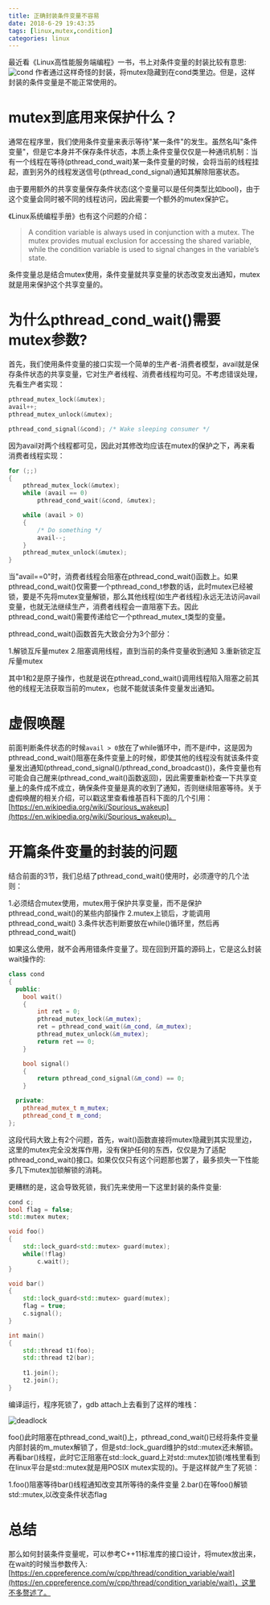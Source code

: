 ```yaml
---
title: 正确封装条件变量不容易
date: 2018-6-29 19:43:35
tags: [linux,mutex,condition]
categories: linux
---
```


最近看《Linux高性能服务端编程》一书，书上对条件变量的封装比较有意思:
![cond](https://baixiangcpp.oss-cn-shanghai.aliyuncs.com/blog/condition/cond.png)
作者通过这样奇怪的封装，将mutex隐藏到在cond类里边。但是，这样封装的条件变量是不能正常使用的。<!-- more -->

# mutex到底用来保护什么？

通常在程序里，我们使用条件变量来表示等待"某一条件"的发生。虽然名叫"条件变量"，但是它本身并不保存条件状态，本质上条件变量仅仅是一种通讯机制：当有一个线程在等待(pthread_cond_wait)某一条件变量的时候，会将当前的线程挂起，直到另外的线程发送信号(pthread_cond_signal)通知其解除阻塞状态。

由于要用额外的共享变量保存条件状态(这个变量可以是任何类型比如bool)，由于这个变量会同时被不同的线程访问，因此需要一个额外的mutex保护它。

《Linux系统编程手册》也有这个问题的介绍：

> A condition variable is always used in conjunction with a mutex. The mutex provides mutual exclusion for accessing the shared variable, while the condition variable is used to signal changes in the variable’s state. 

条件变量总是结合mutex使用，条件变量就共享变量的状态改变发出通知，mutex就是用来保护这个共享变量的。

# 为什么pthread_cond_wait()需要mutex参数?

首先，我们使用条件变量的接口实现一个简单的生产者-消费者模型，avail就是保存条件状态的共享变量，它对生产者线程、消费者线程均可见。不考虑错误处理，先看生产者实现：

```C
pthread_mutex_lock(&mutex);
avail++;
pthread_mutex_unlock(&mutex);

pthread_cond_signal(&cond); /* Wake sleeping consumer */
```

因为avail对两个线程都可见，因此对其修改均应该在mutex的保护之下，再来看消费者线程实现：

```C
for (;;)
{
    pthread_mutex_lock(&mutex);
    while (avail == 0)
        pthread_cond_wait(&cond, &mutex);

    while (avail > 0)
    {
        /* Do something */
        avail--;
    }
    pthread_mutex_unlock(&mutex);
}
```

当"avail==0"时，消费者线程会阻塞在pthread_cond_wait()函数上。如果pthread_cond_wait()仅需要一个pthread_cond_t参数的话，此时mutex已经被锁，要是不先将mutex变量解锁，那么其他线程(如生产者线程)永远无法访问avail变量，也就无法继续生产，消费者线程会一直阻塞下去。因此pthread_cond_wait()需要传递给它一个pthread_mutex_t类型的变量。

pthread_cond_wait()函数首先大致会分为3个部分：

1.解锁互斥量mutex
2.阻塞调用线程，直到当前的条件变量收到通知
3.重新锁定互斥量mutex

其中1和2是原子操作，也就是说在pthread_cond_wait()调用线程陷入阻塞之前其他的线程无法获取当前的mutex，也就不能就该条件变量发出通知。

# 虚假唤醒

前面判断条件状态的时候`avail > 0`放在了while循环中，而不是if中，这是因为pthread_cond_wait()阻塞在条件变量上的时候，即使其他的线程没有就该条件变量发出通知(pthread_cond_signal()/pthread_cond_broadcast())，条件变量也有可能会自己醒来(pthread_cond_wait()函数返回)，因此需要重新检查一下共享变量上的条件成不成立，确保条件变量是真的收到了通知，否则继续阻塞等待。关于虚假唤醒的相关介绍，可以戳这里查看维基百科下面的几个引用：[https://en.wikipedia.org/wiki/Spurious_wakeup](https://en.wikipedia.org/wiki/Spurious_wakeup)。

# 开篇条件变量的封装的问题

结合前面的3节，我们总结了pthread_cond_wait()使用时，必须遵守的几个法则：

1.必须结合mutex使用，mutex用于保护共享变量，而不是保护pthread_cond_wait()的某些内部操作
2.mutex上锁后，才能调用pthread_cond_wait()
3.条件状态判断要放在while()循环里，然后再pthread_cond_wait()

如果这么使用，就不会再用错条件变量了。现在回到开篇的源码上，它是这么封装wait操作的:

```C++
class cond
{
  public:
    bool wait()
    {
        int ret = 0;
        pthread_mutex_lock(&m_mutex);
        ret = pthread_cond_wait(&m_cond, &m_mutex);
        pthread_mutex_unlock(&m_mutex);
        return ret == 0;
    }

    bool signal()
    {
        return pthread_cond_signal(&m_cond) == 0;
    }

  private:
    pthread_mutex_t m_mutex;
    pthread_cond_t m_cond;
};
```
这段代码大致上有2个问题，首先，wait()函数直接将mutex隐藏到其实现里边，这里的mutex完全没发挥作用，没有保护任何的东西，仅仅是为了适配pthread_cond_wait()接口。如果仅仅只有这个问题那也罢了，最多损失一下性能多几下mutex加锁解锁的消耗。

更糟糕的是，这会导致死锁，我们先来使用一下这里封装的条件变量:

```C++
cond c;
bool flag = false;
std::mutex mutex;

void foo()
{
    std::lock_guard<std::mutex> guard(mutex);
    while(!flag)
        c.wait();
}

void bar()
{
    std::lock_guard<std::mutex> guard(mutex);
    flag = true;
    c.signal();
}

int main()
{
    std::thread t1(foo);
    std::thread t2(bar);
    
    t1.join();
    t2.join();
}
```

编译运行，程序死锁了，gdb attach上去看到了这样的堆栈：

![deadlock](https://baixiangcpp.oss-cn-shanghai.aliyuncs.com/blog/condition/deadlock.png)

foo()此时阻塞在pthread_cond_wait()上，pthread_cond_wait()已经将条件变量内部封装的m_mutex解锁了，但是std::lock_guard维护的std::mutex还未解锁。再看bar()线程，此时它正阻塞在std::lock_guard上对std::mutex加锁(堆栈里看到在linux平台是std::mutex就是用POSIX mutex实现的)。于是这样就产生了死锁：

1.foo()阻塞等待bar()线程通知改变其所等待的条件变量
2.bar()在等foo()解锁std::mutex,以改变条件状态flag

# 总结

那么如何封装条件变量呢，可以参考C++11标准库的接口设计，将mutex放出来，在wait的时候当参数传入:[https://en.cppreference.com/w/cpp/thread/condition_variable/wait](https://en.cppreference.com/w/cpp/thread/condition_variable/wait)，这里不多赘述了。
